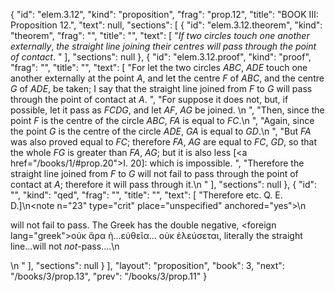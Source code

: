 {
  "id": "elem.3.12",
  "kind": "proposition",
  "frag": "prop.12",
  "title": "BOOK III: Proposition 12.",
  "text": null,
  "sections": [
    {
      "id": "elem.3.12.theorem",
      "kind": "theorem",
      "frag": "",
      "title": "",
      "text": [
        "<var>If two circles touch one another externally</var>, <var>the straight line joining their centres will pass through the point of contact</var>. "
      ],
      "sections": null
    },
    {
      "id": "elem.3.12.proof",
      "kind": "proof",
      "frag": "",
      "title": "",
      "text": [
        "For let the two circles <var>ABC</var>, <var>ADE</var> touch one another externally at the point <var>A</var>, and let the centre <var>F</var> of <var>ABC</var>, and the centre <var>G</var> of <var>ADE</var>, be taken; I say that the straight line joined from <var>F</var> to <var>G</var> will pass through the point of contact at <var>A</var>. ",
        "For suppose it does not, but, if possible, let it pass as <var>FCDG</var>, and let <var>AF</var>, <var>AG</var> be joined. \n      ",
        "Then, since the point <var>F</var> is the centre of the circle <var>ABC</var>, <var>FA</var> is equal to <var>FC</var>.\n      ",
        "Again, since the point <var>G</var> is the centre of the circle <var>ADE</var>, <var>GA</var> is equal to <var>GD</var>.\n      ",
        "But <var>FA</var> was also proved equal to <var>FC</var>; therefore <var>FA</var>, <var>AG</var> are equal to <var>FC</var>, <var>GD</var>, so that the whole <var>FG</var> is greater than <var>FA</var>, <var>AG</var>; but it is also less [<a href=\"/books/1/#prop.20\">I. 20</a>]: which is impossible. ",
        "Therefore the straight line joined from <var>F</var> to <var>G</var> will not fail to pass through the point of contact at <var>A</var>; therefore it will pass through it.\n      "
      ],
      "sections": null
    },
    {
      "id": "",
      "kind": "qed",
      "frag": "",
      "title": "",
      "text": [
        "Therefore etc. Q. E. D.]\n<note n=\"23\" type=\"crit\" place=\"unspecified\" anchored=\"yes\">\n        <p>will not fail to pass. The Greek has the double negative, <foreign lang=\"greek\">οὐκ ἄρα ἡ...εὐθεῖα... οὐκ ἐλεύσεται</foreign>, literally <quote>the straight line...will not <var>not</var>-pass....</quote>\n</p>\n       </note>"
      ],
      "sections": null
    }
  ],
  "layout": "proposition",
  "book": 3,
  "next": "/books/3/prop.13",
  "prev": "/books/3/prop.11"
}
